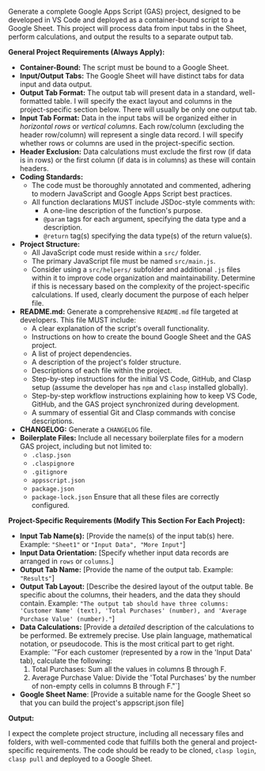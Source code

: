 Generate a complete Google Apps Script (GAS) project, designed to be developed in VS Code and deployed as a container-bound script to a Google Sheet. This project will process data from input tabs in the Sheet, perform calculations, and output the results to a separate output tab.

**General Project Requirements (Always Apply):**

- **Container-Bound:** The script must be bound to a Google Sheet.
- **Input/Output Tabs:** The Google Sheet will have distinct tabs for data input and data output.
- **Output Tab Format:** The output tab will present data in a standard, well-formatted table. I will specify the exact layout and columns in the project-specific section below. There will usually be only one output tab.
- **Input Tab Format:** Data in the input tabs will be organized either in _horizontal rows_ or _vertical columns_. Each row/column (excluding the header row/column) will represent a single data record. I will specify whether rows or columns are used in the project-specific section.
- **Header Exclusion:** Data calculations must exclude the first row (if data is in rows) or the first column (if data is in columns) as these will contain headers.
- **Coding Standards:**
  - The code must be thoroughly annotated and commented, adhering to modern JavaScript and Google Apps Script best practices.
  - All function declarations MUST include JSDoc-style comments with:
    - A one-line description of the function's purpose.
    - `@param` tags for each argument, specifying the data type and a description.
    - `@return` tag(s) specifying the data type(s) of the return value(s).
- **Project Structure:**
  - All JavaScript code must reside within a `src/` folder.
  - The primary JavaScript file must be named `src/main.js`.
  - Consider using a `src/helpers/` subfolder and additional `.js` files within it to improve code organization and maintainability. Determine if this is necessary based on the complexity of the project-specific calculations. If used, clearly document the purpose of each helper file.
- **README.md:** Generate a comprehensive `README.md` file targeted at developers. This file MUST include:
  - A clear explanation of the script's overall functionality.
  - Instructions on how to create the bound Google Sheet and the GAS project.
  - A list of project dependencies.
  - A description of the project's folder structure.
  - Descriptions of each file within the project.
  - Step-by-step instructions for the initial VS Code, GitHub, and Clasp setup (assume the developer has `npm` and `clasp` installed globally).
  - Step-by-step workflow instructions explaining how to keep VS Code, GitHub, and the GAS project synchronized during development.
  - A summary of essential Git and Clasp commands with concise descriptions.
- **CHANGELOG:** Generate a `CHANGELOG` file.
- **Boilerplate Files:** Include all necessary boilerplate files for a modern GAS project, including but not limited to:
  - `.clasp.json`
  - `.claspignore`
  - `.gitignore`
  - `appsscript.json`
  - `package.json`
  - `package-lock.json`
    Ensure that all these files are correctly configured.

**Project-Specific Requirements (Modify This Section For Each Project):**

- **Input Tab Name(s):** [Provide the name(s) of the input tab(s) here. Example: `"Sheet1"` or `"Input Data", "More Input"`]
- **Input Data Orientation:** [Specify whether input data records are arranged in `rows` or `columns`.]
- **Output Tab Name:** [Provide the name of the output tab. Example: `"Results"`]
- **Output Tab Layout:** [Describe the desired layout of the output table. Be specific about the columns, their headers, and the data they should contain. Example: `"The output tab should have three columns: 'Customer Name' (text), 'Total Purchases' (number), and 'Average Purchase Value' (number)."`]
- **Data Calculations:** [Provide a _detailed_ description of the calculations to be performed. Be extremely precise. Use plain language, mathematical notation, or pseudocode. This is the most critical part to get right. Example:
  `"For each customer (represented by a row in the 'Input Data' tab), calculate the following:
  1. Total Purchases: Sum all the values in columns B through F.
  2. Average Purchase Value: Divide the 'Total Purchases' by the number of non-empty cells in columns B through F."`]
- **Google Sheet Name**: [Provide a suitable name for the Google Sheet so that you can build the project's appscript.json file]

**Output:**

I expect the complete project structure, including all necessary files and folders, with well-commented code that fulfills both the general and project-specific requirements. The code should be ready to be cloned, `clasp login`, `clasp pull` and deployed to a Google Sheet.
